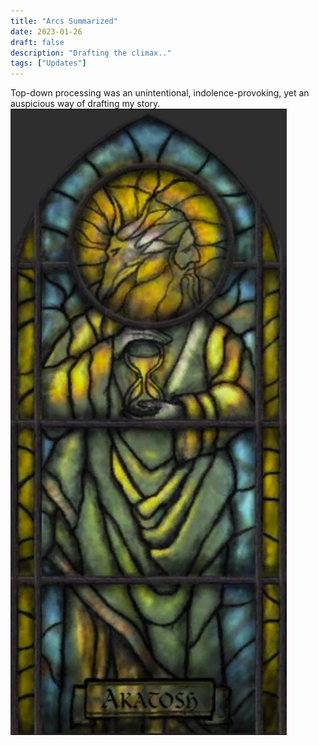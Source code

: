 ```yaml
---
title: "Arcs Summarized"
date: 2023-01-26
draft: false
description: "Drafting the climax.."
tags: ["Updates"]
---
```


Top-down processing was an unintentional, indolence-provoking, yet an auspicious way of drafting my story.
![1](./img/1.png)
